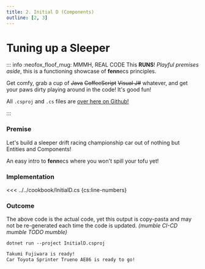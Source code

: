```yaml
---
title: 2. Initial D (Components)
outline: [2, 3]
---
```


# Tuning up a Sleeper

::: info :neofox_floof_mug: MMMH, REAL CODE
This **RUNS**! *Playful premises aside*, this is a functioning showcase of **fenn**ecs principles.

Get comfy, grab a cup of ~~Java~~ ~~CoffeeScript~~ ~~Visual J#~~ whatever, and get your paws dirty playing around in the code! It's good fun!

All `.csproj` and `.cs` files are [over here on Github!](https://github.com/thygrrr/fennecs/blob/main/cookbook) 

:::

### Premise
Let's build a sleeper drift racing championship car out of nothing but Entities and Components!

An easy intro to **fenn**ecs where you won't spill your tofu yet!

### Implementation
<<< ../../cookbook/InitialD.cs {cs:line-numbers}

### Outcome
The above code is the actual code, yet this output is copy-pasta and may not be re-generated each time the code is updated. *(mumble CI-CD mumble TODO mumble)*
```shell
dotnet run --project InitialD.csproj
```
```txt
Takumi Fujiwara is ready!
Car Toyota Sprinter Trueno AE86 is ready to go!
```

